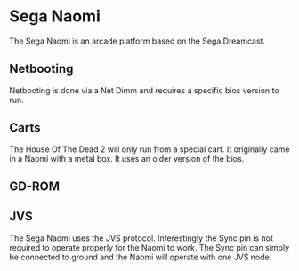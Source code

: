 # Sega Naomi

The Sega Naomi is an arcade platform based on the Sega Dreamcast.

## Netbooting

Netbooting is done via a Net Dimm and requires a specific bios version to run.

## Carts

The House Of The Dead 2 will only run from a special cart. It originally came in a Naomi with a metal box. It uses an older version of the bios.

## GD-ROM

## JVS

The Sega Naomi uses the JVS protocol. Interestingly the Sync pin is not required to operate properly for the Naomi to work. The Sync pin can simply be connected to ground and the Naomi will operate with one JVS node.
